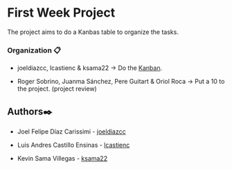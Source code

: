 # First Week Project 

The project aims to do a Kanbas table to organize the tasks. 


### Organization 📋

-  joeldiazcc, lcastienc & ksama22 -> Do the [Kanban](https://github.com/users/lcastienc/projects/1).

- Roger Sobrino, Juanma Sánchez, Pere Guitart & Oriol Roca -> Put a 10 to the project. (project review)


## Authors✒️

-   Joel Felipe Díaz Carissimi - [joeldiazcc](https://github.com/joeldiazcc)

-   Luis Andres Castillo Ensinas - [lcastienc](https://github.com/lcastienc)

-   Kevin Sama Villegas - [ksama22](https://github.com/ksama22)
